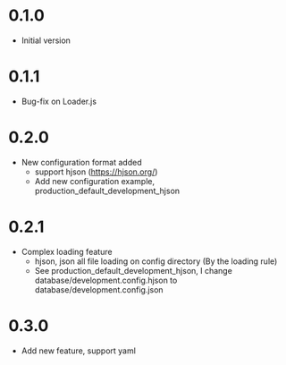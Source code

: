 # 0.1.0
* Initial version

# 0.1.1
* Bug-fix on Loader.js

# 0.2.0
* New configuration format added
  * support hjson (https://hjson.org/)
  * Add new configuration example, production_default_development_hjson

# 0.2.1
* Complex loading feature
  * hjson, json all file loading on config directory (By the loading rule)
  * See production_default_development_hjson, I change database/development.config.hjson to database/development.config.json
   
# 0.3.0
* Add new feature, support yaml